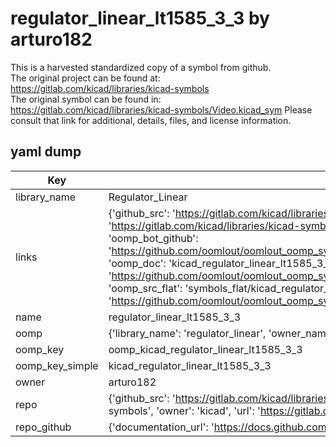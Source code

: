 # regulator_linear_lt1585_3_3 by arturo182  
This is a harvested standardized copy of a symbol from github.  
The original project can be found at:  
https://gitlab.com/kicad/libraries/kicad-symbols  
The original symbol can be found in:
https://gitlab.com/kicad/libraries/kicad-symbols/Video.kicad_sym
Please consult that link for additional, details, files, and license information.  
## yaml dump  
| Key | Value |  
| --- | --- |  
| library_name | Regulator_Linear |  
| links | {'github_src': 'https://gitlab.com/kicad/libraries/kicad-symbols/Video.kicad_sym', 'github_src_repo': 'https://gitlab.com/kicad/libraries/kicad-symbols', 'oomp_bot': 'kicad_regulator_linear_lt1585_3_3/working', 'oomp_bot_github': 'https://github.com/oomlout/oomlout_oomp_symbol_bot/tree/main/kicad_regulator_linear_lt1585_3_3/working', 'oomp_doc': 'kicad_regulator_linear_lt1585_3_3/working', 'oomp_doc_github': 'https://github.com/oomlout/oomlout_oomp_symbol_doc/tree/main/kicad_regulator_linear_lt1585_3_3/working', 'oomp_src_flat': 'symbols_flat/kicad_regulator_linear_lt1585_3_3/working', 'oomp_src_flat_github': 'https://github.com/oomlout/oomlout_oomp_symbol_src/tree/main/kicad_regulator_linear_lt1585_3_3/working'} |  
| name | regulator_linear_lt1585_3_3 |  
| oomp | {'library_name': 'regulator_linear', 'owner_name': 'kicad', 'symbol_name': 'regulator_linear_lt1585_3_3'} |  
| oomp_key | oomp_kicad_regulator_linear_lt1585_3_3 |  
| oomp_key_simple | kicad_regulator_linear_lt1585_3_3 |  
| owner | arturo182 |  
| repo | {'github_src': 'https://gitlab.com/kicad/libraries/kicad-symbols/Video.kicad_sym', 'name': 'libraries/kicad-symbols', 'owner': 'kicad', 'url': 'https://gitlab.com/kicad/libraries/kicad-symbols'} |  
| repo_github | {'documentation_url': 'https://docs.github.com/rest/repos/repos#get-a-repository', 'message': 'Not Found'} |  

